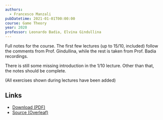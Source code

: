 ```yaml
---
authors:
  - Francesco Manzali
pubDatetime: 2021-01-01T00:00:00
course: Game Theory
year: 2020
professor: Leonardo Badia, Elvina Gindullina
---
```


Full notes for the course. The first few lectures (up to 15/10, included) follow the comments from Prof. Gindullina, while the rest is taken from Prof. Badia recordings.

There is still some missing introduction in the 1/10 lecture. Other than that, the notes should be complete.

(All exercises shown during lectures have been added)

## Links

- [Download (PDF)](/pdf/GameTheory_2020.pdf)
- [Source (Overleaf)](https://www.overleaf.com/read/stpffwqtvkgw)

